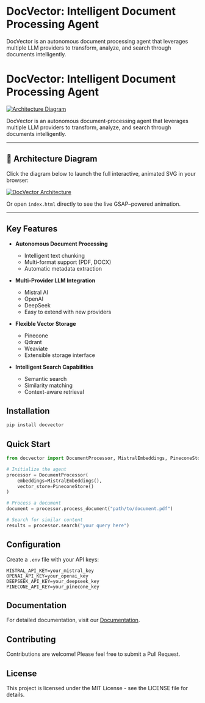 # DocVector: Intelligent Document Processing Agent

DocVector is an autonomous document processing agent that leverages multiple LLM providers to transform, analyze, and search through documents intelligently.

# DocVector: Intelligent Document Processing Agent

[![Architecture Diagram](architecture.svg)](index.html)

DocVector is an autonomous document‐processing agent that leverages multiple LLM providers to transform, analyze, and search through documents intelligently.

---

## 📐 Architecture Diagram

Click the diagram below to launch the full interactive, animated SVG in your browser:

[![DocVector Architecture](architecture.svg)](index.html)

Or open `index.html` directly to see the live GSAP–powered animation.

---

## Key Features

- **Autonomous Document Processing**
  - Intelligent text chunking
  - Multi-format support (PDF, DOCX)
  - Automatic metadata extraction

- **Multi-Provider LLM Integration**
  - Mistral AI
  - OpenAI
  - DeepSeek
  - Easy to extend with new providers

- **Flexible Vector Storage**
  - Pinecone
  - Qdrant
  - Weaviate
  - Extensible storage interface

- **Intelligent Search Capabilities**
  - Semantic search
  - Similarity matching
  - Context-aware retrieval

## Installation

```bash
pip install docvector
```

## Quick Start

```python
from docvector import DocumentProcessor, MistralEmbeddings, PineconeStore

# Initialize the agent
processor = DocumentProcessor(
    embeddings=MistralEmbeddings(),
    vector_store=PineconeStore()
)

# Process a document
document = processor.process_document("path/to/document.pdf")

# Search for similar content
results = processor.search("your query here")
```

## Configuration

Create a `.env` file with your API keys:

```env
MISTRAL_API_KEY=your_mistral_key
OPENAI_API_KEY=your_openai_key
DEEPSEEK_API_KEY=your_deepseek_key
PINECONE_API_KEY=your_pinecone_key
```

## Documentation

For detailed documentation, visit our [Documentation](https://github.com/jabbir-doodle/DocVector-/blob/main/README.md).

## Contributing

Contributions are welcome! Please feel free to submit a Pull Request.

## License

This project is licensed under the MIT License - see the LICENSE file for details. 